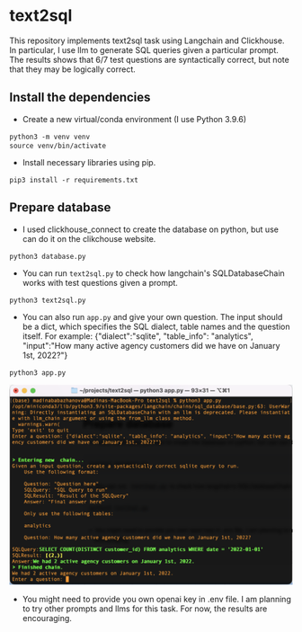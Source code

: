 # text2sql

This repository implements text2sql task using Langchain and Clickhouse. In particular, I use llm to generate SQL queries given a particular prompt. The results shows that 6/7 test questions are syntactically correct, but note that they may be logically correct.

## Install the dependencies

- Create a new virtual/conda environment (I use Python 3.9.6)
```
python3 -m venv venv
source venv/bin/activate 
```
- Install necessary libraries using pip.
```
pip3 install -r requirements.txt
```

## Prepare database

- I used clickhouse_connect to create the database on python, but use can do it on the clikchouse website.

```
python3 database.py
```
- You can run `text2sql.py` to check how langchain's SQLDatabaseChain works with test questions given a prompt. 
```
python3 text2sql.py
```
- You can also run `app.py` and give your own question. The input should be a dict, which specifies the SQL dialect, table names and the question itself. For example: {"dialect":"sqlite", "table_info": "analytics", "input":"How many active agency customers did we have on January 1st, 2022?"}
```
python3 app.py
```
![app_output](results/app_output.png)

- You might need to provide you own openai key in .env file. I am planning to try other prompts and llms for this task. For now, the results are encouraging.